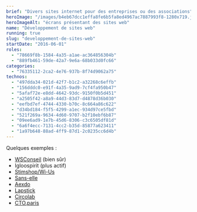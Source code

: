 ```yaml
---
brief: "Divers sites internet pour des entreprises ou des associations"
heroImage: "/images/b4eb67dcc1effa8fe6b5fa8ed4967ac7887993f8-1280x719.jpg"
heroImageAlt: "écrans présentant des sites web"
name: "Développement de sites web"
running: true
slug: "developpement-de-sites-web"
startDate: "2016-06-01"
roles:
  - "78669f8b-1584-4a35-a1ae-ac364856304b"
  - "889fb461-59de-42a7-9e6a-68b033d0fc66"
categories:
  - "76335112-2ca2-4e76-937b-8f74d9062a75"
technos:
  - "497dda34-021d-42f7-b1c2-a32268c6effb"
  - "156dddc0-e91f-4a35-9ad9-7cf4fa950b47"
  - "5afaf72e-e8dd-4642-93dc-9150f0b5d451"
  - "a2505f42-a8a9-44d3-83d7-d4878d36b030"
  - "eefbd7ef-4744-4330-b70c-8c664a86c622"
  - "d34bd184-f5f5-4299-a1ec-934d97ce5fbd"
  - "521f269a-9634-4d60-9707-b2f10ebf6b87"
  - "09ee6ad9-1e7b-45d6-8306-c3c6505df81d"
  - "6a6f4ecc-7131-4cc2-b35d-85877a623411"
  - "1a97b648-88ad-4ff9-87d1-2c0235cc6d4b"
---
```


Quelques exemples :

- [WSConseil](https://wsconseil.com/) (bien sûr)
- Igloospirit (plus actif)
- [Stimshop/Wi-Us](https://wi-us.eu/)
- [Sans-elle](https://sans-elle.com/)
- [Aexdo](https://aexdo.com/)
- [Lapstick](https://lapstick.io/)
- [Circolab](https://circolab.eu)
- [CTO.paris](http://cto.paris)

